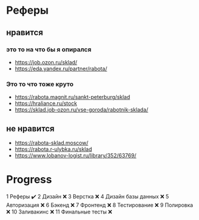 # Реферы

## нравится
### это то на что бы я опирался
- https://job.ozon.ru/sklad/
- https://eda.yandex.ru/partner/rabota/
### Это то что тоже круто
- https://rabota.magnit.ru/sankt-peterburg/sklad
- https://hraliance.ru/stock
- https://sklad.job-ozon.ru/vse-goroda/rabotnik-sklada/

## не нравится
- https://rabota-sklad.moscow/
- https://rabota.r-ulybka.ru/sklad
- https://www.lobanov-logist.ru/library/352/63769/


# Progress

1 Реферы ✔️
2 Дизайн ❌
3 Верстка ❌
4 Дизайн базы данных ❌
5 Авторизация ❌
6 Бэкенд ❌
7 Фронтенд ❌
8 Тестирование ❌
9 Полировка ❌
10 Заливакинс ❌
11 Финальные тесты ❌